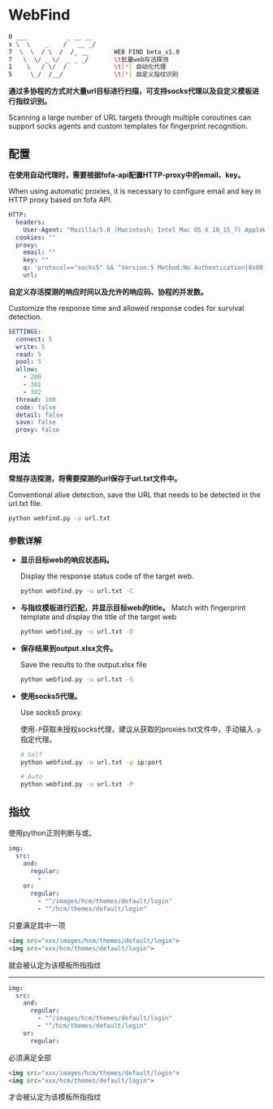 # WebFind

```sh
0 ___           _ __ __
x \  \    _    /   __ _/      
7  \  \  / \  /  /_ __       WEB FIND beta_v1.0
7   \  \/ _ \/  _ _ _/       \t批量web存活探测
1    \   / \/  /             \t[*] 自动化代理
5     \_/  /__/              \t[*] 自定义指纹识别
```

**通过多协程的方式对大量url目标进行扫描，可支持socks代理以及自定义模板进行指纹识别。**

Scanning a large number of URL targets through multiple coroutines can support socks agents and custom templates for fingerprint recognition.

## 配置

**在使用自动代理时，需要根据fofa-api配置HTTP-proxy中的email、key。**

When using automatic proxies, it is necessary to configure email and key in HTTP proxy based on fofa API.

```yaml
HTTP:
  headers:
    User-Agent: "Mozilla/5.0 (Macintosh; Intel Mac OS X 10_15_7) AppleWebKit/537.36 (KHTML, like Gecko) Chrome/90.0.4430.93 Safari/537.36"
  cookies: ""
  proxy:
    email: ""
    key: ""
    q: 'protocol=="socks5" && "Version:5 Method:No Authentication(0x00)" && country="CN"'
    url:
```

**自定义存活探测的响应时间以及允许的响应码、协程的并发数。**

Customize the response time and allowed response codes for survival detection.

```yaml
SETTINGS:
  connect: 5
  write: 5
  read: 5
  pool: 5
  allow:
    - 200
    - 301
    - 302
  thread: 100
  code: false
  detail: false
  save: false
  proxy: false
```

## 用法

**常规存活探测，将需要探测的url保存于url.txt文件中。**

Conventional alive detection, save the URL that needs to be detected in the url.txt file.

```sh
python webfind.py -u url.txt
```

### 参数详解

- **显示目标web的响应状态码。**

  Display the response status code of the target web.

  ```sh
  python webfind.py -u url.txt -C
  ```

- **与指纹模板进行匹配，并显示目标web的title。**
  Match with fingerprint template and display the title of the target web

  ```sh
  python webfind.py -u url.txt -D
  ```

- **保存结果到output.xlsx文件。**

  Save the results to the output.xlsx file

  ```sh
  python webfind.py -u url.txt -S
  ```

- **使用socks5代理。**

  Use socks5 proxy.

  使用`-P`获取未授权socks代理，建议从获取的proxies.txt文件中，手动输入`-p`指定代理。
  
  ```sh
  # Self
  python webfind.py -u url.txt -p ip:port
  
  # Auto
  python webfind.py -u url.txt -P
  ```

## 指纹

使用python正则判断与或。

```yaml
img:
  src:
    and:
      regular:
        -
    or:
      regular:
        - "^/images/hcm/themes/default/login"
        - "^/hcm/themes/default/login"
```

只要满足其中一项

```html
<img src="xxx/images/hcm/themes/default/login">
<img src="xxx/hcm/themes/default/login">
```

就会被认定为该模板所指指纹

------


```yaml
img:
  src:
    and:
      regular:
        - "^/images/hcm/themes/default/login"
        - "^/hcm/themes/default/login"
    or:
      regular:
```

必须满足全部

```html
<img src="xxx/images/hcm/themes/default/login">
<img src="xxx/hcm/themes/default/login">
```

才会被认定为该模板所指指纹
